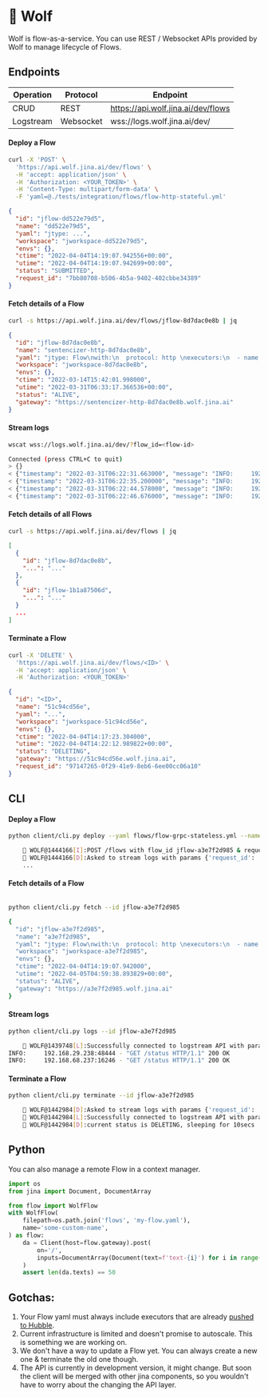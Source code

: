# :wolf: Wolf

Wolf is flow-as-a-service. You can use REST / Websocket APIs provided by Wolf to manage lifecycle of Flows.

## Endpoints

| Operation | Protocol  | Endpoint                           |
| --------- | --------- | ---------------------------------- |
| CRUD      | REST      | https://api.wolf.jina.ai/dev/flows |
| Logstream | Websocket | wss://logs.wolf.jina.ai/dev/       |

#### Deploy a Flow

```bash
curl -X 'POST' \
  'https://api.wolf.jina.ai/dev/flows' \
  -H 'accept: application/json' \
  -H 'Authorization: <YOUR_TOKEN>' \
  -H 'Content-Type: multipart/form-data' \
  -F 'yaml=@./tests/integration/flows/flow-http-stateful.yml'
```

```json
{
  "id": "jflow-dd522e79d5",
  "name": "dd522e79d5",
  "yaml": "jtype: ...",
  "workspace": "jworkspace-dd522e79d5",
  "envs": {},
  "ctime": "2022-04-04T14:19:07.942556+00:00",
  "utime": "2022-04-04T14:19:07.942699+00:00",
  "status": "SUBMITTED",
  "request_id": "7bb80708-b506-4b5a-9402-402cbbe34389"
}
```

#### Fetch details of a Flow

```bash
curl -s https://api.wolf.jina.ai/dev/flows/jflow-8d7dac0e8b | jq
```

```json
{
  "id": "jflow-8d7dac0e8b",
  "name": "sentencizer-http-8d7dac0e8b",
  "yaml": "jtype: Flow\nwith:\n  protocol: http \nexecutors:\n  - name: sentencizer\n    uses: jinahub+docker://Sentencizer\n",
  "workspace": "jworkspace-8d7dac0e8b",
  "envs": {},
  "ctime": "2022-03-14T15:42:01.998000",
  "utime": "2022-03-31T06:33:17.366536+00:00",
  "status": "ALIVE",
  "gateway": "https://sentencizer-http-8d7dac0e8b.wolf.jina.ai"
}
```

#### Stream logs

```bash
wscat wss://logs.wolf.jina.ai/dev/?flow_id=<flow-id>

Connected (press CTRL+C to quit)
> {}
< {"timestamp": "2022-03-31T06:22:31.663000", "message": "INFO:     192.168.29.238:55702 - \"GET /status HTTP/1.1\" 200 OK", "status": "STREAMING"}
< {"timestamp": "2022-03-31T06:22:35.200000", "message": "INFO:     192.168.68.237:25242 - \"GET /status HTTP/1.1\" 200 OK", "status": "STREAMING"}
< {"timestamp": "2022-03-31T06:22:44.578000", "message": "INFO:     192.168.32.204:30010 - \"GET /status HTTP/1.1\" 200 OK", "status": "STREAMING"}
< {"timestamp": "2022-03-31T06:22:46.676000", "message": "INFO:     192.168.29.238:55746 - \"GET /status HTTP/1.1\" 200 OK", "status": "STREAMING"}
```

#### Fetch details of all Flows

```bash
curl -s https://api.wolf.jina.ai/dev/flows | jq
```

```json
[
  {
    "id": "jflow-8d7dac0e8b",
    "...": "..."
  },
  {
    "id": "jflow-1b1a87506d",
    "...": "..."
  }
  ...
]
```

#### Terminate a Flow

```bash
curl -X 'DELETE' \
  'https://api.wolf.jina.ai/dev/flows/<ID>' \
  -H 'accept: application/json' \
  -H 'Authorization: <YOUR_TOKEN>'
```

```json
{
  "id": "<ID>",
  "name": "51c94cd56e",
  "yaml": "...",
  "workspace": "jworkspace-51c94cd56e",
  "envs": {},
  "ctime": "2022-04-04T14:17:23.304000",
  "utime": "2022-04-04T14:22:12.989822+00:00",
  "status": "DELETING",
  "gateway": "https://51c94cd56e.wolf.jina.ai",
  "request_id": "97147265-0f29-41e9-8eb6-6ee00cc06a10"
}
```

## CLI

#### Deploy a Flow

```bash
python client/cli.py deploy --yaml flows/flow-grpc-stateless.yml --name sentencizer

    🐺 WOLF@1444166[I]:POST /flows with flow_id jflow-a3e7f2d985 & request_id 2db8267d-628f-401b-9753-c6f4b5669e99 ..
    🐺 WOLF@1444166[D]:Asked to stream logs with params {'request_id': '2db8267d-628f-401b-9753-c6f4b5669e99'}
    ...
```

#### Fetch details of a Flow

```bash

python client/cli.py fetch --id jflow-a3e7f2d985

{
  "id": "jflow-a3e7f2d985",
  "name": "a3e7f2d985",
  "yaml": "jtype: Flow\nwith:\n  protocol: http \nexecutors:\n  - name: simpleindexer\n    uses: jinahub+docker://SimpleIndexer\n",
  "workspace": "jworkspace-a3e7f2d985",
  "envs": {},
  "ctime": "2022-04-04T14:19:07.942000",
  "utime": "2022-04-05T04:59:38.893829+00:00",
  "status": "ALIVE",
  "gateway": "https://a3e7f2d985.wolf.jina.ai"
}
```

#### Stream logs

```bash
python client/cli.py logs --id jflow-a3e7f2d985

    🐺 WOLF@1439748[L]:Successfully connected to logstream API with params: {'flow_id': 'jflow-a3e7f2d985'}
INFO:     192.168.29.238:48444 - "GET /status HTTP/1.1" 200 OK
INFO:     192.168.68.237:16246 - "GET /status HTTP/1.1" 200 OK
```

#### Terminate a Flow

```bash
python client/cli.py terminate --id jflow-a3e7f2d985

    🐺 WOLF@1442984[D]:Asked to stream logs with params {'request_id': '7c40609c-ada5-4cc3-bdc6-dd38f9f94226'}
    🐺 WOLF@1442984[L]:Successfully connected to logstream API with params: {'request_id': '7c40609c-ada5-4cc3-bdc6-dd38f9f94226'}
    🐺 WOLF@1442984[D]:current status is DELETING, sleeping for 10secs
```

## Python

You can also manage a remote Flow in a context manager.

```python
import os
from jina import Document, DocumentArray

from flow import WolfFlow
with WolfFlow(
    filepath=os.path.join('flows', 'my-flow.yaml'),
    name='some-custom-name',
) as flow:
    da = Client(host=flow.gateway).post(
        on='/',
        inputs=DocumentArray(Document(text=f'text-{i}') for i in range(50)),
    )
    assert len(da.texts) == 50
```

## Gotchas:

1. Your Flow yaml must always include executors that are already [pushed to Hubble](https://docs.jina.ai/fundamentals/executor/hub/push-executor/).
2. Current infrastructure is limited and doesn't promise to autoscale. This is something we are working on.
3. We don't have a way to update a Flow yet. You can always create a new one & terminate the old one though.
4. The API is currently in development version, it might change. But soon the client will be merged with other jina components, so you wouldn't have to worry about the changing the API layer.
